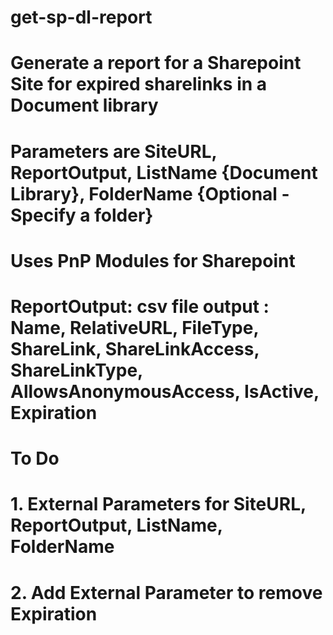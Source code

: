 # get-sp-dl-report
# Generate a report for a Sharepoint Site for expired sharelinks in a Document library
# Parameters are SiteURL, ReportOutput, ListName {Document Library}, FolderName {Optional - Specify a folder}
# Uses PnP Modules for Sharepoint
# ReportOutput: csv file output : Name, RelativeURL, FileType, ShareLink, ShareLinkAccess, ShareLinkType, AllowsAnonymousAccess, IsActive, Expiration
# To Do
# 1. External Parameters for SiteURL, ReportOutput, ListName, FolderName
# 2. Add External Parameter to remove Expiration

